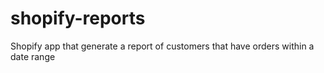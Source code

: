 # shopify-reports
Shopify app that generate a report of customers that have orders within a date range

